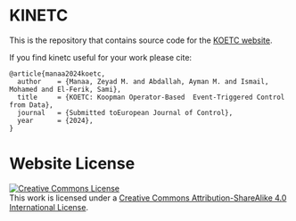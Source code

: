 # KINETC

This is the repository that contains source code for the [KOETC website](https://zmanaa.github.io/koetc/).

If you find kinetc useful for your work please cite:
```
@article{manaa2024koetc,
  author    = {Manaa, Zeyad M. and Abdallah, Ayman M. and Ismail, Mohamed and El-Ferik, Sami},
  title     = {KOETC: Koopman Operator-Based  Event-Triggered Control from Data},
  journal   = {Submitted toEuropean Journal of Control},
  year      = {2024},
}
```

# Website License
<a rel="license" href="http://creativecommons.org/licenses/by-sa/4.0/"><img alt="Creative Commons License" style="border-width:0" src="https://i.creativecommons.org/l/by-sa/4.0/88x31.png" /></a><br />This work is licensed under a <a rel="license" href="http://creativecommons.org/licenses/by-sa/4.0/">Creative Commons Attribution-ShareAlike 4.0 International License</a>.
